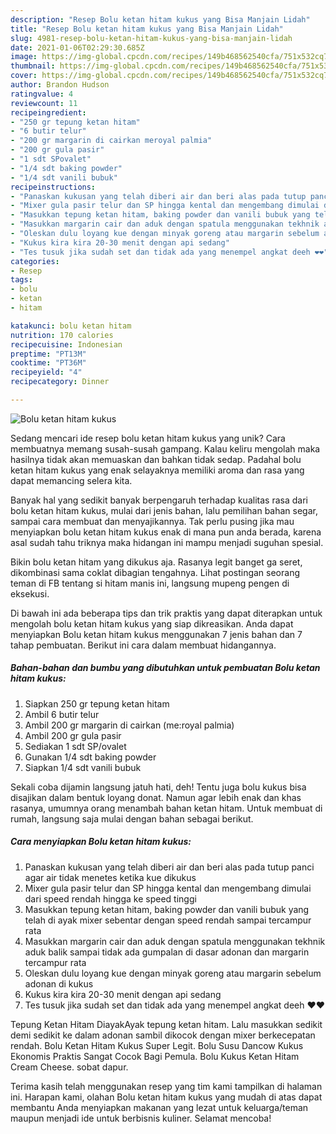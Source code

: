 ```yaml
---
description: "Resep Bolu ketan hitam kukus yang Bisa Manjain Lidah"
title: "Resep Bolu ketan hitam kukus yang Bisa Manjain Lidah"
slug: 4981-resep-bolu-ketan-hitam-kukus-yang-bisa-manjain-lidah
date: 2021-01-06T02:29:30.685Z
image: https://img-global.cpcdn.com/recipes/149b468562540cfa/751x532cq70/bolu-ketan-hitam-kukus-foto-resep-utama.jpg
thumbnail: https://img-global.cpcdn.com/recipes/149b468562540cfa/751x532cq70/bolu-ketan-hitam-kukus-foto-resep-utama.jpg
cover: https://img-global.cpcdn.com/recipes/149b468562540cfa/751x532cq70/bolu-ketan-hitam-kukus-foto-resep-utama.jpg
author: Brandon Hudson
ratingvalue: 4
reviewcount: 11
recipeingredient:
- "250 gr tepung ketan hitam"
- "6 butir telur"
- "200 gr margarin di cairkan meroyal palmia"
- "200 gr gula pasir"
- "1 sdt SPovalet"
- "1/4 sdt baking powder"
- "1/4 sdt vanili bubuk"
recipeinstructions:
- "Panaskan kukusan yang telah diberi air dan beri alas pada tutup panci agar air tidak menetes ketika kue dikukus"
- "Mixer gula pasir telur dan SP hingga kental dan mengembang dimulai dari speed rendah hingga ke speed tinggi"
- "Masukkan tepung ketan hitam, baking powder dan vanili bubuk yang telah di ayak mixer sebentar dengan speed rendah sampai tercampur rata"
- "Masukkan margarin cair dan aduk dengan spatula menggunakan tekhnik aduk balik sampai tidak ada gumpalan di dasar adonan dan margarin tercampur rata"
- "Oleskan dulu loyang kue dengan minyak goreng atau margarin sebelum adonan di kukus"
- "Kukus kira kira 20-30 menit dengan api sedang"
- "Tes tusuk jika sudah set dan tidak ada yang menempel angkat deeh ❤❤"
categories:
- Resep
tags:
- bolu
- ketan
- hitam

katakunci: bolu ketan hitam 
nutrition: 170 calories
recipecuisine: Indonesian
preptime: "PT13M"
cooktime: "PT36M"
recipeyield: "4"
recipecategory: Dinner

---
```



![Bolu ketan hitam kukus](https://img-global.cpcdn.com/recipes/149b468562540cfa/751x532cq70/bolu-ketan-hitam-kukus-foto-resep-utama.jpg)

Sedang mencari ide resep bolu ketan hitam kukus yang unik? Cara membuatnya memang susah-susah gampang. Kalau keliru mengolah maka hasilnya tidak akan memuaskan dan bahkan tidak sedap. Padahal bolu ketan hitam kukus yang enak selayaknya memiliki aroma dan rasa yang dapat memancing selera kita.

Banyak hal yang sedikit banyak berpengaruh terhadap kualitas rasa dari bolu ketan hitam kukus, mulai dari jenis bahan, lalu pemilihan bahan segar, sampai cara membuat dan menyajikannya. Tak perlu pusing jika mau menyiapkan bolu ketan hitam kukus enak di mana pun anda berada, karena asal sudah tahu triknya maka hidangan ini mampu menjadi suguhan spesial.

Bikin bolu ketan hitam yang dikukus aja. Rasanya legit banget ga seret, dikombinasi sama coklat dibagian tengahnya. Lihat postingan seorang teman di FB tentang si hitam manis ini, langsung mupeng pengen di eksekusi.


Di bawah ini ada beberapa tips dan trik praktis yang dapat diterapkan untuk mengolah bolu ketan hitam kukus yang siap dikreasikan. Anda dapat menyiapkan Bolu ketan hitam kukus menggunakan 7 jenis bahan dan 7 tahap pembuatan. Berikut ini cara dalam membuat hidangannya.

<!--inarticleads1-->

##### Bahan-bahan dan bumbu yang dibutuhkan untuk pembuatan Bolu ketan hitam kukus:

1. Siapkan 250 gr tepung ketan hitam
1. Ambil 6 butir telur
1. Ambil 200 gr margarin di cairkan (me:royal palmia)
1. Ambil 200 gr gula pasir
1. Sediakan 1 sdt SP/ovalet
1. Gunakan 1/4 sdt baking powder
1. Siapkan 1/4 sdt vanili bubuk


Sekali coba dijamin langsung jatuh hati, deh! Tentu juga bolu kukus bisa disajikan dalam bentuk loyang donat. Namun agar lebih enak dan khas rasanya, umumnya orang menambah bahan ketan hitam. Untuk membuat di rumah, langsung saja mulai dengan bahan sebagai berikut. 

<!--inarticleads2-->

##### Cara menyiapkan Bolu ketan hitam kukus:

1. Panaskan kukusan yang telah diberi air dan beri alas pada tutup panci agar air tidak menetes ketika kue dikukus
1. Mixer gula pasir telur dan SP hingga kental dan mengembang dimulai dari speed rendah hingga ke speed tinggi
1. Masukkan tepung ketan hitam, baking powder dan vanili bubuk yang telah di ayak mixer sebentar dengan speed rendah sampai tercampur rata
1. Masukkan margarin cair dan aduk dengan spatula menggunakan tekhnik aduk balik sampai tidak ada gumpalan di dasar adonan dan margarin tercampur rata
1. Oleskan dulu loyang kue dengan minyak goreng atau margarin sebelum adonan di kukus
1. Kukus kira kira 20-30 menit dengan api sedang
1. Tes tusuk jika sudah set dan tidak ada yang menempel angkat deeh ❤❤


Tepung Ketan Hitam DiayakAyak tepung ketan hitam. Lalu masukkan sedikit demi sedikit ke dalam adonan sambil dikocok dengan mixer berkecepatan rendah. Bolu Ketan Hitam Kukus Super Legit. Bolu Susu Dancow Kukus Ekonomis Praktis Sangat Cocok Bagi Pemula. Bolu Kukus Ketan Hitam Cream Cheese. sobat dapur. 

Terima kasih telah menggunakan resep yang tim kami tampilkan di halaman ini. Harapan kami, olahan Bolu ketan hitam kukus yang mudah di atas dapat membantu Anda menyiapkan makanan yang lezat untuk keluarga/teman maupun menjadi ide untuk berbisnis kuliner. Selamat mencoba!
